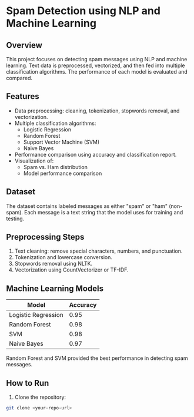 # Spam Detection using NLP and Machine Learning

## Overview
This project focuses on detecting spam messages using NLP and machine learning. Text data is preprocessed, vectorized, and then fed into multiple classification algorithms. The performance of each model is evaluated and compared.

## Features
- Data preprocessing: cleaning, tokenization, stopwords removal, and vectorization.
- Multiple classification algorithms:
  - Logistic Regression
  - Random Forest
  - Support Vector Machine (SVM)
  - Naive Bayes
- Performance comparison using accuracy and classification report.
- Visualization of:
  - Spam vs. Ham distribution
  - Model performance comparison

## Dataset
The dataset contains labeled messages as either "spam" or "ham" (non-spam). Each message is a text string that the model uses for training and testing.

## Preprocessing Steps
1. Text cleaning: remove special characters, numbers, and punctuation.
2. Tokenization and lowercase conversion.
3. Stopwords removal using NLTK.
4. Vectorization using CountVectorizer or TF-IDF.

## Machine Learning Models
| Model               | Accuracy |
|--------------------|----------|
| Logistic Regression | 0.95     |
| Random Forest       | 0.98     |
| SVM                 | 0.98     |
| Naive Bayes         | 0.97     |

Random Forest and SVM provided the best performance in detecting spam messages.

## How to Run
1. Clone the repository:
```bash
git clone <your-repo-url>
